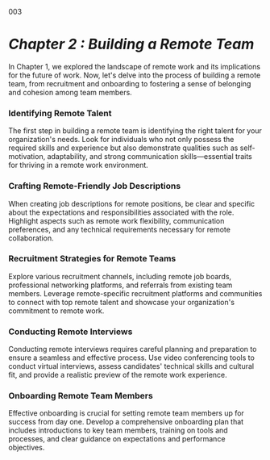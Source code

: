 003

# ***Chapter 2 : Building a Remote Team***


In Chapter 1, we explored the landscape of remote work and its implications for the future of work. Now, let's delve into the process of building a remote team, from recruitment and onboarding to fostering a sense of belonging and cohesion among team members.

### **Identifying Remote Talent**

The first step in building a remote team is identifying the right talent for your organization's needs. Look for individuals who not only possess the required skills and experience but also demonstrate qualities such as self-motivation, adaptability, and strong communication skills—essential traits for thriving in a remote work environment.

### **Crafting Remote-Friendly Job Descriptions**

When creating job descriptions for remote positions, be clear and specific about the expectations and responsibilities associated with the role. Highlight aspects such as remote work flexibility, communication preferences, and any technical requirements necessary for remote collaboration.

### **Recruitment Strategies for Remote Teams**

Explore various recruitment channels, including remote job boards, professional networking platforms, and referrals from existing team members. Leverage remote-specific recruitment platforms and communities to connect with top remote talent and showcase your organization's commitment to remote work.

### **Conducting Remote Interviews**

Conducting remote interviews requires careful planning and preparation to ensure a seamless and effective process. Use video conferencing tools to conduct virtual interviews, assess candidates' technical skills and cultural fit, and provide a realistic preview of the remote work experience.

### **Onboarding Remote Team Members**

Effective onboarding is crucial for setting remote team members up for success from day one. Develop a comprehensive onboarding plan that includes introductions to key team members, training on tools and processes, and clear guidance on expectations and performance objectives.

